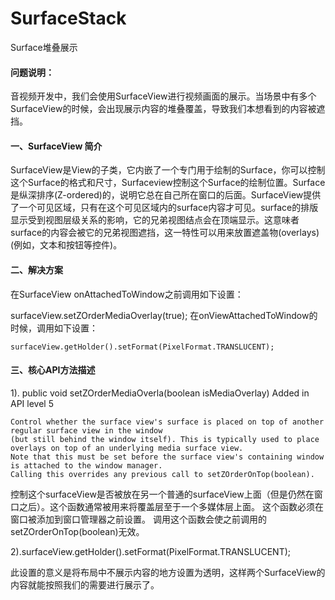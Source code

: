 # SurfaceStack
Surface堆叠展示

#### 问题说明：
音视频开发中，我们会使用SurfaceView进行视频画面的展示。当场景中有多个SurfaceView的时候，会出现展示内容的堆叠覆盖，导致我们本想看到的内容被遮挡。

#### 一、SurfaceView 简介
SurfaceView是View的子类，它内嵌了一个专门用于绘制的Surface，你可以控制这个Surface的格式和尺寸，Surfaceview控制这个Surface的绘制位置。Surface是纵深排序(Z-ordered)的，说明它总在自己所在窗口的后面。SurfaceView提供了一个可见区域，只有在这个可见区域内的surface内容才可见。surface的排版显示受到视图层级关系的影响，它的兄弟视图结点会在顶端显示。这意味者 surface的内容会被它的兄弟视图遮挡，这一特性可以用来放置遮盖物(overlays)(例如，文本和按钮等控件)。


#### 二、解决方案
在SurfaceView onAttachedToWindow之前调用如下设置：

surfaceView.setZOrderMediaOverlay(true);
在onViewAttachedToWindow的时候，调用如下设置：
```
surfaceView.getHolder().setFormat(PixelFormat.TRANSLUCENT);
```

#### 三、核心API方法描述
1). public void setZOrderMediaOverla(boolean isMediaOverlay)
Added in API level 5
```
Control whether the surface view's surface is placed on top of another regular surface view in the window 
(but still behind the window itself). This is typically used to place overlays on top of an underlying media surface view.
Note that this must be set before the surface view's containing window is attached to the window manager.
Calling this overrides any previous call to setZOrderOnTop(boolean).
```
控制这个surfaceView是否被放在另一个普通的surfaceView上面（但是仍然在窗口之后）。这个函数通常被用来将覆盖层至于一个多媒体层上面。
这个函数必须在窗口被添加到窗口管理器之前设置。
调用这个函数会使之前调用的setZOrderOnTop(boolean)无效。
 
 
2).surfaceView.getHolder().setFormat(PixelFormat.TRANSLUCENT);
 
此设置的意义是将布局中不展示内容的地方设置为透明，这样两个SurfaceView的内容就能按照我们的需要进行展示了。
